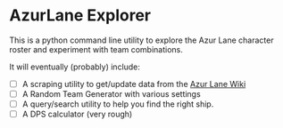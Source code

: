 # AzurLane Explorer

This is a python command line utility to explore the Azur Lane character roster and experiment with team combinations.

It will eventually (probably) include:

- [ ] A scraping utility to get/update data from the [Azur Lane Wiki](https://azurlane.koumakan.jp/wiki/Azur_Lane_Wiki)
- [ ] A Random Team Generator with various settings
- [ ] A query/search utility to help you find the right ship.
- [ ] A DPS calculator (very rough)